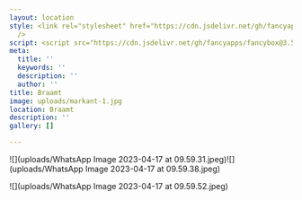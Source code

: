 ```yaml
---
layout: location
style: <link rel="stylesheet" href="https://cdn.jsdelivr.net/gh/fancyapps/fancybox@3.5.7/dist/jquery.fancybox.min.css"
  />
script: <script src="https://cdn.jsdelivr.net/gh/fancyapps/fancybox@3.5.7/dist/jquery.fancybox.min.js"></script>
meta:
  title: ''
  keywords: ''
  description: ''
  author: ''
title: Braamt
image: uploads/markant-1.jpg
location: Braamt
description: ''
gallery: []

---
```

![](uploads/WhatsApp Image 2023-04-17 at 09.59.31.jpeg)![](uploads/WhatsApp Image 2023-04-17 at 09.59.38.jpeg)

![](uploads/WhatsApp Image 2023-04-17 at 09.59.52.jpeg)
